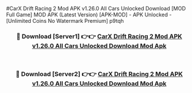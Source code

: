 #CarX Drift Racing 2 Mod APK v1.26.0 All Cars Unlocked Download [MOD Full Game] MOD APK (Latest Version) [APK-MOD] - APK Unlocked - [Unlimited Coins No Watermark Premium] p9tqh



<div align="center">

<h3>🔴 Download [Server1] 👉👉 <a href="https://momento.my/?title=CarX_Drift_Racing_2_Mod_APK_v1.26.0_All_Cars_Unlocked_Download">CarX Drift Racing 2 Mod APK v1.26.0 All Cars Unlocked Download Mod Apk</a></h3><br>

<h3>🔴 Download [Server2] 👉👉 <a href="https://momento.my/?title=CarX_Drift_Racing_2_Mod_APK_v1.26.0_All_Cars_Unlocked_Download">CarX Drift Racing 2 Mod APK v1.26.0 All Cars Unlocked Download Mod Apk</a></h3>
</div>
